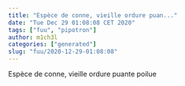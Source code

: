 ```yaml
---
title: "Espèce de conne, vieille ordure puan..."
date: "Tue Dec 29 01:08:08 CET 2020"
tags: ["fuu", "pipotron"]
author: m1ch3l
categories: ["generated"]
slug: "fuu/2020-12-29-01:08:08"
---
```


Espèce de conne, vieille ordure puante poilue
